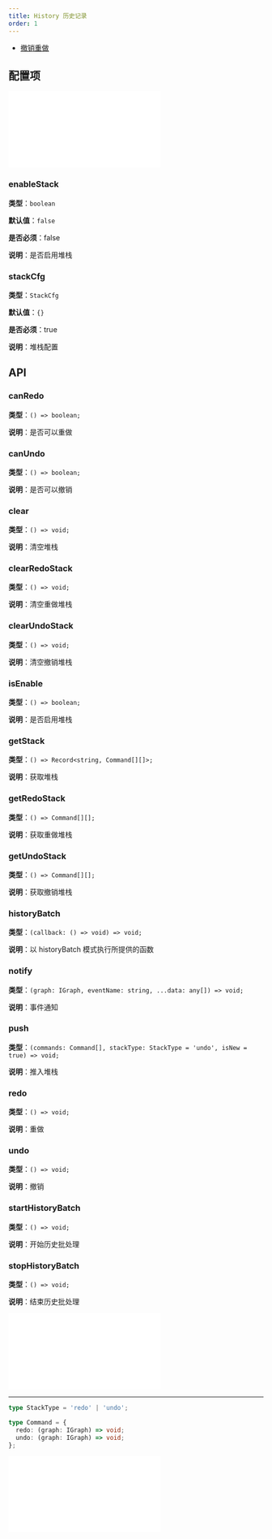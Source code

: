 ```yaml
---
title: History 历史记录
order: 1
---
```


- [撤销重做](/examples/tool/history/#history)

## 配置项

<embed src="../../common/IPluginBaseConfig.zh.md"></embed>

### enableStack

**类型**：`boolean`

**默认值**：`false`

**是否必须**：false

**说明**：是否启用堆栈

### stackCfg

**类型**：`StackCfg`

**默认值**：`{}`

**是否必须**：true

**说明**：堆栈配置

## API

### canRedo

**类型**：`() => boolean;`

**说明**：是否可以重做

### canUndo

**类型**：`() => boolean;`

**说明**：是否可以撤销

### clear

**类型**：`() => void;`

**说明**：清空堆栈

### clearRedoStack

**类型**：`() => void;`

**说明**：清空重做堆栈

### clearUndoStack

**类型**：`() => void;`

**说明**：清空撤销堆栈

### isEnable

**类型**：`() => boolean;`

**说明**：是否启用堆栈

### getStack

**类型**：`() => Record<string, Command[][]>;`

**说明**：获取堆栈

### getRedoStack

**类型**：`() => Command[][];`

**说明**：获取重做堆栈

### getUndoStack

**类型**：`() => Command[][];`

**说明**：获取撤销堆栈

### historyBatch

**类型**：`(callback: () => void) => void;`

**说明**：以 historyBatch 模式执行所提供的函数

### notify

**类型**：`(graph: IGraph, eventName: string, ...data: any[]) => void;`

**说明**：事件通知

### push

**类型**：`(commands: Command[], stackType: StackType = 'undo', isNew = true) => void;`

**说明**：推入堆栈

### redo

**类型**：`() => void;`

**说明**：重做

### undo

**类型**：`() => void;`

**说明**：撤销

### startHistoryBatch

**类型**：`() => void;`

**说明**：开始历史批处理

### stopHistoryBatch

**类型**：`() => void;`

**说明**：结束历史批处理

<embed src="../../common/PluginAPIDestroy.zh.md"></embed>

---

```ts
type StackType = 'redo' | 'undo';

type Command = {
  redo: (graph: IGraph) => void;
  undo: (graph: IGraph) => void;
};
```

<embed src="../../common/StackCfg.zh.md"></embed>
